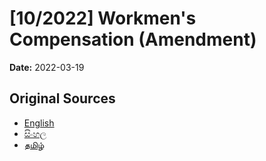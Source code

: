 # [10/2022] Workmen's Compensation (Amendment)

**Date:** 2022-03-19

## Original Sources

- [English](https://documents.gov.lk/view/acts/2022/3/10-2022_E.pdf)
- [සිංහල](https://documents.gov.lk/view/acts/2022/3/10-2022_S.pdf)
- [தமிழ்](https://documents.gov.lk/view/acts/2022/3/10-2022_T.pdf)
